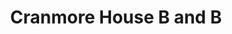 ---
title: "Cranmore House B and B"
address: "163, Newcastle Rd, Kilkeel, Newry, Co. Down BT34 4NN"
tel: "028 4176 2021"
county: "Down"
category: "Bedandbreakfasts"
type: "Content"
lat: "054.0743470000"
lng: "-005.9742900000"
---